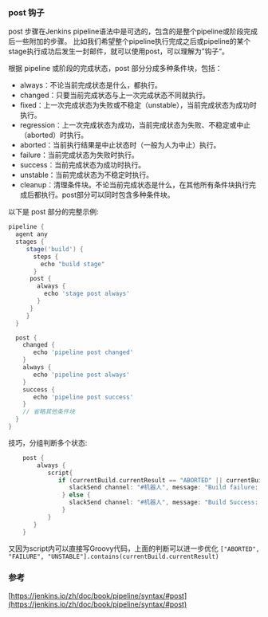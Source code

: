 ### post 钩子

post 步骤在Jenkins pipeline语法中是可选的，包含的是整个pipeline或阶段完成后一些附加的步骤。
比如我们希望整个pipeline执行完成之后或pipeline的某个stage执行成功后发生一封邮件，就可以使用post，可以理解为”钩子“。

根据 pipeline 或阶段的完成状态，post 部分分成多种条件块，包括：

* always：不论当前完成状态是什么，都执行。
* changed：只要当前完成状态与上一次完成状态不同就执行。
* fixed：上一次完成状态为失败或不稳定（unstable），当前完成状态为成功时执行。
* regression：上一次完成状态为成功，当前完成状态为失败、不稳定或中止（aborted）时执行。
* aborted：当前执行结果是中止状态时（一般为人为中止）执行。
* failure：当前完成状态为失败时执行。
* success：当前完成状态为成功时执行。
* unstable：当前完成状态为不稳定时执行。
* cleanup：清理条件块。不论当前完成状态是什么，在其他所有条件块执行完成后都执行。post部分可以同时包含多种条件块。

以下是 post 部分的完整示例:

```groovy
pipeline {
  agent any
  stages {
     stage('build') {
       steps {
         echo "build stage"
       } 
      post {
        always {
          echo 'stage post always'
        }
      }
     }
  }

  post {
    changed {
       echo 'pipeline post changed'
    }
    always {
       echo 'pipeline post always'
    }
    success {
       echo 'pipeline post success'
    }
    // 省略其他条件块
  }
}
```


技巧，分组判断多个状态:

```groovy
    post {
        always {
           script{
              if (currentBuild.currentResult == "ABORTED" || currentBuild.currentResult == "FAILURE" || currentBuild.currentResult == "UNSTABLE" ){
                 slackSend channel: "#机器人", message: "Build failure: ${env.JOB_NAME} -- No: ${env.BUILD_NUMBER}, please check detail in email!"
               } else {
                 slackSend channel: "#机器人", message: "Build Success: ${env.JOB_NAME} -- Build No: ${env.BUILD_NUMBER}, please check on http://www.yourwebsite.com"
               }
           }  
       }
    }
```
又因为script内可以直接写Groovy代码，上面的判断可以进一步优化
`["ABORTED", "FAILURE", "UNSTABLE"].contains(currentBuild.currentResult)`

### 参考
[https://jenkins.io/zh/doc/book/pipeline/syntax/#post](https://jenkins.io/zh/doc/book/pipeline/syntax/#post)
